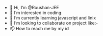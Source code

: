 - 👋 Hi, I’m @Roushan-JEE
- 👀 I’m interested in coding
- 🌱 I’m currently learning javascript and linix
- 💞️ I’m looking to collaborate on project like:-
- 📫 How to reach me by my id

<!---
Roushan-JEE/Roushan-JEE is a ✨ special ✨ repository because its `README.md` (this file) appears on your GitHub profile.
You can click the Preview link to take a look at your changes.
--->
